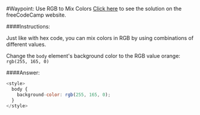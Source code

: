 #Waypoint: Use RGB to Mix Colors
<a href="http://freecodecamp.com/challenges/Waypoint:%20Use%20RGB%20to%20Mix%20Colors?solution=%3Cstyle%3E%0A%20%20body%20%7B%0A%20%20%20%20background-color%3A%20rgb(255%2C%20165%2C%200)%3B%0A%20%20%7D%0A%3C%2Fstyle%3E%0A" target="_blank">Click here</a> to see the solution on the freeCodeCamp website.


####Instructions:
<p class="wrappable negative-10">Just like with hex code, you can mix colors in RGB by using combinations of different values.</p><p class="wrappable negative-10">Change the <code>body</code> element&apos;s background color to the RGB value orange: <code>rgb(255, 165, 0)</code></p><div class="negative-bottom-margin-30"></div>


####Answer:
```javascript
<style>
  body {
    background-color: rgb(255, 165, 0);
  }
</style>

```